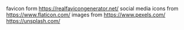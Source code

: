 favicon form https://realfavicongenerator.net/
social media icons from https://www.flaticon.com/
images from https://www.pexels.com/
https://unsplash.com/
